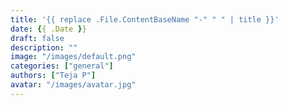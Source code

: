 ```yaml
---
title: '{{ replace .File.ContentBaseName "-" " " | title }}'
date: {{ .Date }}
draft: false
description: ""
image: "/images/default.png"
categories: ["general"]
authors: ["Teja P"]
avatar: "/images/avatar.jpg"
---
```


